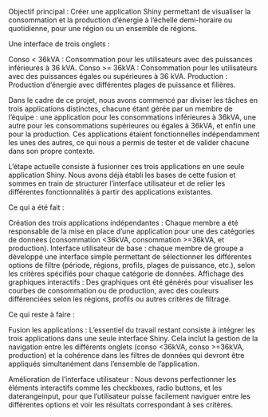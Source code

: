Objectif principal : Créer une application Shiny permettant de visualiser la consommation et la production d’énergie à l’échelle demi-horaire ou quotidienne, pour une région ou un ensemble de régions.

Une interface de trois onglets :

Conso < 36kVA : Consommation pour les utilisateurs avec des puissances inférieures à 36 kVA.
Conso >= 36kVA : Consommation pour les utilisateurs avec des puissances égales ou supérieures à 36 kVA.
Production : Production d’énergie avec différentes plages de puissance et filières.

Dans le cadre de ce projet, nous avons commencé par diviser les tâches en trois applications distinctes, chacune étant gérée par un membre de l’équipe :
une application pour les consommations inférieures à 36kVA, une autre pour les consommations supérieures ou égales à 36kVA, et enfin une pour la production.
Ces applications étaient fonctionnelles indépendamment les unes des autres, ce qui nous a permis de tester et de valider chacune dans son propre contexte.

L’étape actuelle consiste à fusionner ces trois applications en une seule application Shiny. 
Nous avons déjà établi les bases de cette fusion et sommes en train de structurer l’interface utilisateur et de relier les différentes fonctionnalités à partir des applications existantes.

Ce qui a été fait :

Création des trois applications indépendantes : 
Chaque membre a été responsable de la mise en place d’une application pour une des catégories de données (consommation <36kVA, consommation >=36kVA, et production).
Interface utilisateur de base : chaque membre de groupe a développé une interface simple permettant de sélectionner les différentes options de filtre (période, régions, profils, plages de puissance, etc.), 
selon les critères spécifiés pour chaque catégorie de données.
Affichage des graphiques interactifs : Des graphiques ont été générés pour visualiser les courbes de consommation ou de production, avec des couleurs différenciées selon les régions,
profils ou autres critères de filtrage.

Ce qui reste à faire :

Fusion les applications : L’essentiel du travail restant consiste à intégrer les trois applications dans une seule interface Shiny. 
Cela inclut la gestion de la navigation entre les différents onglets (conso <36kVA, conso >=36kVA, production) et la cohérence dans les filtres
de données qui devront être appliqués simultanément dans l’ensemble de l’application.

Amélioration de l’interface utilisateur : Nous devons perfectionner les éléments interactifs comme les checkboxes, radio buttons, et les daterangeinput, 
pour que l’utilisateur puisse facilement naviguer entre les différentes options et voir les résultats correspondant à ses critères.

